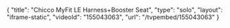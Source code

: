 {
    "title": "Chicco MyFit LE Harness+Booster Seat",
    "type": "solo",
    "layout": "iframe-static",
    "videoId": "155043063",
    "url": "\/tvpembed\/155043063"
}